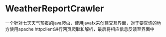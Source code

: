 # WeatherReportCrawler
一个针对七天天气预报的java爬虫，使用javafx来创建交互界面，对于要查询的地方使用apache httpclient进行网页爬取和解析，最后将相应信息反馈至界面中
